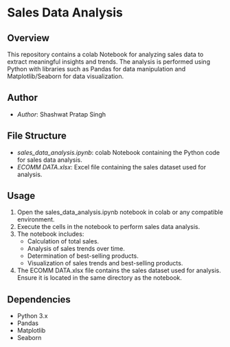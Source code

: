 # Sales Data Analysis

## Overview
This repository contains a colab Notebook for analyzing sales data to extract meaningful insights and trends. The analysis is performed using Python with libraries such as Pandas for data manipulation and Matplotlib/Seaborn for data visualization.

## Author
- *Author*: Shashwat Pratap Singh

## File Structure
- *sales_data_analysis.ipynb*: colab Notebook containing the Python code for sales data analysis.
- *ECOMM DATA.xlsx*: Excel file containing the sales dataset used for analysis.

## Usage
1. Open the sales_data_analysis.ipynb notebook in colab or any compatible environment.
2. Execute the cells in the notebook to perform sales data analysis.
3. The notebook includes:
   - Calculation of total sales.
   - Analysis of sales trends over time.
   - Determination of best-selling products.
   - Visualization of sales trends and best-selling products.
4. The ECOMM DATA.xlsx file contains the sales dataset used for analysis. Ensure it is located in the same directory as the notebook.

## Dependencies
- Python 3.x
- Pandas
- Matplotlib
- Seaborn
